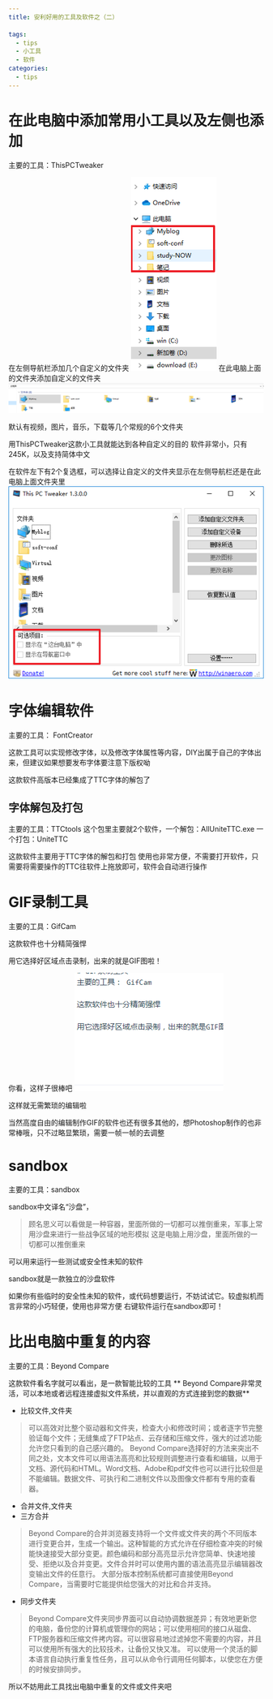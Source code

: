 ```yaml
---
title: 安利好用的工具及软件之（二）

tags:
  - tips
  - 小工具
  - 软件
categories: 
  - tips
---
```


# 在此电脑中添加常用小工具以及左侧也添加

主要的工具：ThisPCTweaker

在左侧导航栏添加几个自定义的文件夹
![左侧添加](https://raw.githubusercontent.com/zzzhbr/notebook-image/master/notebook/2019/09/22/1569147626705-1569147626733.png)
在此电脑上面的文件夹添加自定义的文件夹
![上面添加](https://raw.githubusercontent.com/zzzhbr/notebook-image/master/notebook/2019/09/22/1569147671902-1569147671905.png)

默认有视频，图片，音乐，下载等几个常规的6个文件夹

用ThisPCTweaker这款小工具就能达到各种自定义的目的
软件非常小，只有245K，以及支持简体中文


在软件左下有2个复选框，可以选择让自定义的文件夹显示在左侧导航栏还是在此电脑上面文件夹里
![可选](https://raw.githubusercontent.com/zzzhbr/notebook-image/master/notebook/2019/09/22/1569147870051-1569147870052.png)


# 字体编辑软件

主要的工具： FontCreator

这款工具可以实现修改字体，以及修改字体属性等内容，DIY出属于自己的字体出来，但建议如果想要发布字体要注意下版权呦

这款软件高版本已经集成了TTC字体的解包了

## 字体解包及打包

主要的工具：TTCtools
这个包里主要就2个软件，一个解包：AllUniteTTC.exe
一个打包：UniteTTC

这款软件主要用于TTC字体的解包和打包
使用也非常方便，不需要打开软件，只需要将需要操作的TTC往软件上拖放即可，软件会自动进行操作




# GIF录制工具

主要的工具：GifCam

这款软件也十分精简强悍

用它选择好区域点击录制，出来的就是GIF图啦！


你看，这样子很棒吧
 ![演示](https://raw.githubusercontent.com/zzzhbr/notebook-image/master/notebook/2019/09/22/GifCam%E6%BC%94%E7%A4%BA-1569148230023.gif)

这样就无需繁琐的编辑啦

当然高度自由的编辑制作GIF的软件也还有很多其他的，想Photoshop制作的也非常棒哦，只不过略显繁琐，需要一帧一帧的去调整

# sandbox

主要的工具：sandbox

sandbox中文译名“沙盘”，
> 顾名思义可以看做是一种容器，里面所做的一切都可以推倒重来，军事上常用沙盘来进行一些战争区域的地形模拟
这是电脑上用沙盘，里面所做的一切都可以推倒重来

可以用来运行一些测试或安全性未知的软件

sandbox就是一款独立的沙盘软件

如果你有些临时的安全性未知的软件，或代码想要运行，不妨试试它。较虚拟机而言非常的小巧轻便，使用也非常方便
右键软件运行在sandbox即可！

# 比出电脑中重复的内容

主要的工具：Beyond Compare

这款软件看名字就可以看出，是一款智能比较的工具
**
Beyond Compare非常灵活，可以本地或者远程连接虚拟文件系统，并以直观的方式连接到您的数据**

- 比较文件,文件夹
> 可以高效对比整个驱动器和文件夹，检查大小和修改时间；或者逐字节完整验证每个文件；无缝集成了FTP站点、云存储和压缩文件，强大的过滤功能允许您只看到的自己感兴趣的。
Beyond Compare选择好的方法来突出不同之处，文本文件可以用语法高亮和比较规则调整进行查看和编辑，以用于文档、源代码和HTML。Word文档、Adobe和pdf文件也可以进行比较但是不能编辑。数据文件、可执行和二进制文件以及图像文件都有专用的查看器。

- 合并文件,文件夹
- 三方合并
> Beyond Compare的合并浏览器支持将一个文件或文件夹的两个不同版本进行变更合并，生成一个输出。这种智能的方式允许在仔细检查冲突的时候能快速接受大部分变更。颜色编码和部分高亮显示允许您简单、快速地接受、拒绝以及合并变更。文件合并时可以使用内置的语法高亮显示编辑器改变输出文件的任意行。
大部分版本控制系统都可直接使用Beyond Compare，当需要时它能提供给您强大的对比和合并支持。

- 同步文件夹
> Beyond Compare文件夹同步界面可以自动协调数据差异；有效地更新您的电脑，备份您的计算机或管理你的网站；可以使用相同的接口从磁盘、FTP服务器和压缩文件拷内容。可以很容易地过滤掉您不需要的内容，并且可以使用所有强大的比较技术，让备份又快又准。
可以使用一个灵活的脚本语言自动执行重复性任务，且可以从命令行调用任何脚本，以使您在方便的时候安排同步。


所以不妨用此工具找出电脑中重复的文件或文件夹吧


